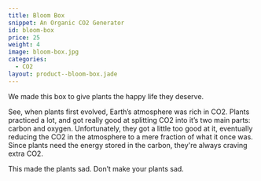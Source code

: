```yaml
---
title: Bloom Box
snippet: An Organic CO2 Generator
id: bloom-box
price: 25
weight: 4
image: bloom-box.jpg
categories:
  - CO2
layout: product--bloom-box.jade
---
```


We made this box to give plants the happy life they deserve.

See, when plants first evolved, Earth’s atmosphere was rich in CO2. Plants practiced a lot, and got really good at splitting CO2 into it’s two main parts: carbon and oxygen. Unfortunately, they got a little too good at it, eventually reducing the CO2 in the atmosphere to a mere fraction of what it once was. Since plants need the energy stored in the carbon, they're always craving extra CO2.

This made the plants sad. Don’t make your plants sad.
